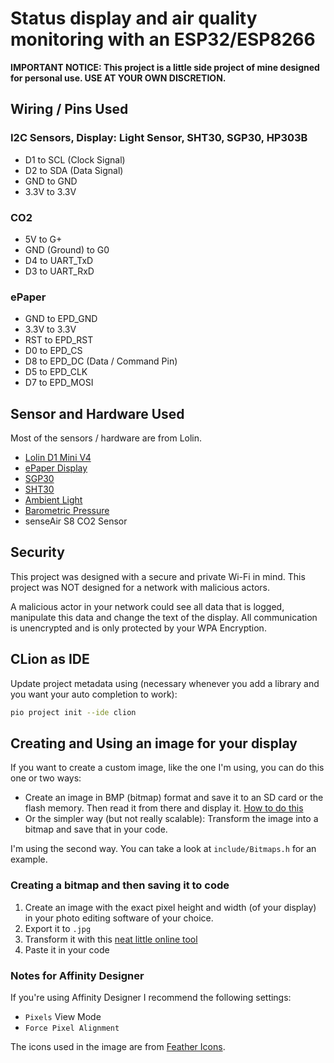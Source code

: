 # Status display and air quality monitoring with an ESP32/ESP8266 

**IMPORTANT NOTICE: This project is a little side project of mine designed for personal use. USE AT YOUR OWN DISCRETION.**

## Wiring / Pins Used

### I2C Sensors, Display: Light Sensor, SHT30, SGP30, HP303B 
- D1 to SCL (Clock Signal)
- D2 to SDA (Data Signal)
- GND to GND
- 3.3V to 3.3V

### CO2
- 5V to G+
- GND (Ground) to G0
- D4 to UART_TxD
- D3 to UART_RxD

### ePaper
- GND to EPD_GND
- 3.3V to 3.3V
- RST to EPD_RST
- D0 to EPD_CS 
- D8 to EPD_DC (Data / Command Pin) 
- D5 to EPD_CLK
- D7 to EPD_MOSI

## Sensor and Hardware Used

Most of the sensors / hardware are from Lolin. 
- [Lolin D1 Mini V4](https://www.wemos.cc/en/latest/d1/d1_mini.html)
- [ePaper Display](https://www.wemos.cc/en/latest/d1_mini_shield/epd_2_13.html)
- [SGP30](https://www.wemos.cc/en/latest/d1_mini_shield/sgp30.html)
- [SHT30](https://www.wemos.cc/en/latest/d1_mini_shield/sht30.html)
- [Ambient Light](https://www.wemos.cc/en/latest/d1_mini_shield/ambient_light.html)
- [Barometric Pressure](https://www.wemos.cc/en/latest/d1_mini_shield/barometric_pressure.html)
- senseAir S8 CO2 Sensor


## Security

This project was designed with a secure and private Wi-Fi in mind. This project was NOT designed for a network with malicious actors.

A malicious actor in your network could see all data that is logged, manipulate this data and change the text of the display. All communication is unencrypted and is only protected by your WPA Encryption. 


## CLion as IDE

Update project metadata using (necessary whenever you add a library and you want your auto completion to work):
```bash
pio project init --ide clion
```

## Creating and Using an image for your display

If you want to create a custom image, like the one I'm using, you can do this one or two ways:
- Create an image in BMP (bitmap) format and save it to an SD card or the flash memory. Then read it from there and display it. [How to do this](https://learn.adafruit.com/preparing-graphics-for-e-ink-displays/overview)
- Or the simpler way (but not really scalable): Transform the image into a bitmap and save that in your code. 

I'm using the second way. You can take a look at `include/Bitmaps.h` for an example.

### Creating a bitmap and then saving it to code

1. Create an image with the exact pixel height and width (of your display) in your photo editing software of your choice.
2. Export it to `.jpg`
3. Transform it with this [neat little online tool](https://javl.github.io/image2cpp/)
4. Paste it in your code


### Notes for Affinity Designer 

If you're using Affinity Designer I recommend the following settings:
- `Pixels` View Mode
- `Force Pixel Alignment`

The icons used in the image are from [Feather Icons](https://feathericons.com/).